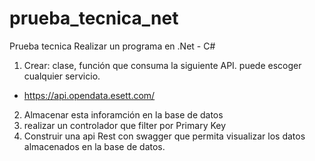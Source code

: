 # prueba_tecnica_net
Prueba tecnica 
Realizar un programa en .Net - C# 
1. Crear: clase, función que consuma la siguiente API. puede escoger cualquier servicio.
- https://api.opendata.esett.com/
2. Almacenar esta inforamción en la base de datos
3. realizar un controlador que filter por Primary Key
4. Construir una api Rest con swagger que permita visualizar los datos almacenados en la base de datos.

